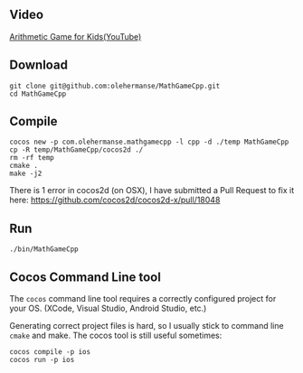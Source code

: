 ## Video
[Arithmetic Game for Kids(YouTube)](https://www.youtube.com/watch?v=eTIW9aVn1QM)

## Download

```
git clone git@github.com:olehermanse/MathGameCpp.git
cd MathGameCpp
```

## Compile
```
cocos new -p com.olehermanse.mathgamecpp -l cpp -d ./temp MathGameCpp
cp -R temp/MathGameCpp/cocos2d ./
rm -rf temp
cmake .
make -j2
```
There is 1 error in cocos2d (on OSX), I have submitted a Pull Request to fix it here:
https://github.com/cocos2d/cocos2d-x/pull/18048

## Run
```
./bin/MathGameCpp
```

## Cocos Command Line tool
The `cocos` command line tool requires a correctly configured project for your OS.
(XCode, Visual Studio, Android Studio, etc.)

Generating correct project files is hard, so I usually stick to command line `cmake` and make.
The cocos tool is still useful sometimes:
```
cocos compile -p ios
cocos run -p ios
```
